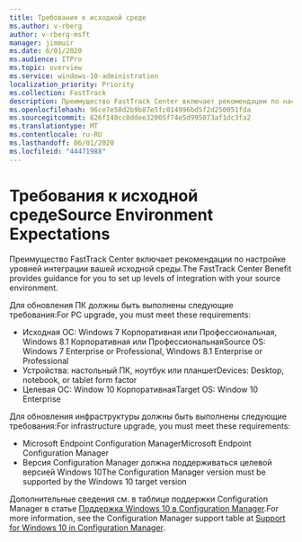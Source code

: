 ```yaml
---
title: Требования к исходной среде
ms.author: v-rberg
author: v-rberg-msft
manager: jimmuir
ms.date: 6/01/2020
ms.audience: ITPro
ms.topic: overview
ms.service: windows-10-administration
localization_priority: Priority
ms.collection: FastTrack
description: Преимущество FastTrack Center включает рекомендации по настройке уровней интеграции вашей исходной среды для развертывания Windows 10.
ms.openlocfilehash: 96ce7e58d2b9b87e5fc014996bd5f2d250051fda
ms.sourcegitcommit: 826f140cc0ddee32005f74e5d995073af1dc3fa2
ms.translationtype: MT
ms.contentlocale: ru-RU
ms.lasthandoff: 06/01/2020
ms.locfileid: "44471988"
---
```

# <a name="source-environment-expectations"></a><span data-ttu-id="86801-103">Требования к исходной среде</span><span class="sxs-lookup"><span data-stu-id="86801-103">Source Environment Expectations</span></span>

<span data-ttu-id="86801-104">Преимущество FastTrack Center включает рекомендации по настройке уровней интеграции вашей исходной среды.</span><span class="sxs-lookup"><span data-stu-id="86801-104">The FastTrack Center Benefit provides guidance for you to set up levels of integration with your source environment.</span></span>
  
<span data-ttu-id="86801-105">Для обновления ПК должны быть выполнены следующие требования:</span><span class="sxs-lookup"><span data-stu-id="86801-105">For PC upgrade, you must meet these requirements:</span></span>

- <span data-ttu-id="86801-106">Исходная ОС: Windows 7 Корпоративная или Профессиональная, Windows 8.1 Корпоративная или Профессиональная</span><span class="sxs-lookup"><span data-stu-id="86801-106">Source OS: Windows 7 Enterprise or Professional, Windows 8.1 Enterprise or Professional</span></span>
- <span data-ttu-id="86801-107">Устройства: настольный ПК, ноутбук или планшет</span><span class="sxs-lookup"><span data-stu-id="86801-107">Devices: Desktop, notebook, or tablet form factor</span></span>
- <span data-ttu-id="86801-108">Целевая ОС: Window 10 Корпоративная</span><span class="sxs-lookup"><span data-stu-id="86801-108">Target OS: Window 10 Enterprise</span></span>

<span data-ttu-id="86801-109">Для обновления инфраструктуры должны быть выполнены следующие требования:</span><span class="sxs-lookup"><span data-stu-id="86801-109">For infrastructure upgrade, you must meet these requirements:</span></span>   

- <span data-ttu-id="86801-110">Microsoft Endpoint Configuration Manager</span><span class="sxs-lookup"><span data-stu-id="86801-110">Microsoft Endpoint Configuration Manager</span></span>  
- <span data-ttu-id="86801-111">Версия Configuration Manager должна поддерживаться целевой версией Windows 10</span><span class="sxs-lookup"><span data-stu-id="86801-111">The Configuration Manager version must be supported by the Windows 10 target version</span></span>

<span data-ttu-id="86801-112">Дополнительные сведения см. в таблице поддержки Configuration Manager в статье [Поддержка Windows 10 в Configuration Manager](https://docs.microsoft.com/sccm/core/plan-design/configs/support-for-windows-10).</span><span class="sxs-lookup"><span data-stu-id="86801-112">For more information, see the Configuration Manager support table at [Support for Windows 10 in Configuration Manager](https://docs.microsoft.com/sccm/core/plan-design/configs/support-for-windows-10).</span></span>
  